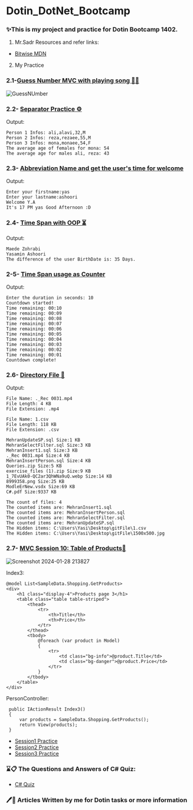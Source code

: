 # Dotin_DotNet_Bootcamp

### ✨This is my project and practice for Dotin Bootcamp 1402.

1. Mr.Sadr Resources and refer links:
- <a href="https://learn.microsoft.com/en-us/dotnet/csharp/language-reference/operators/bitwise-and-shift-operators">Bitwise MDN</a>

2. My Practice
   
### 2.1-<a href="https://github.com/yasaminashoori/Dotin-DotNet-Bootcamp/tree/master/CSProjects/MVCExamples">Guess Number MVC with playing song 🎲🎵</a>

![GuessNUmber](https://github.com/yasaminashoori/Dotin-DotNet-Bootcamp/assets/96047848/999f21e9-a1d4-409f-ac0c-c83ef41964d5)

### 2.2- <a href="https://github.com/yasaminashoori/Dotin-DotNet-Bootcamp/tree/master/CSProjects/SeparatorPractice">Separator Practice ⚙️</a>

Output:
```
Person 1 Infos: ali,alavi,32,M
Person 2 Infos: reza,rezaee,55,M
Person 3 Infos: mona,monaee,54,F
The average age of females for mona: 54
The average age for males ali, reza: 43
```

### 2.3- <a href="https://github.com/yasaminashoori/Dotin-DotNet-Bootcamp/tree/master/CSProjects/AbbreviationShowName">Abbreviation Name and get the user's time for welcome</a>

Output:
```
Enter your firstname:yas
Enter your lastname:ashoori
Welcome Y.A
It's 17 PM yas Good Afternoon :D
```

### 2.4- <a href="https://github.com/yasaminashoori/Dotin-DotNet-Bootcamp/tree/master/CSProjects/TimeSpan">Time Span with OOP ⏳</a>

Output:
```
Maede Zohrabi
Yasamin Ashoori
The difference of the user BirthDate is: 35 Days.

```
### 2-5- <a href="https://github.com/yasaminashoori/Dotin-DotNet-Bootcamp/tree/master/Dotin_C%23_Projects/TimeSpan_Example">Time Span usage as Counter</a>

Output:

```
Enter the duration in seconds: 10
Countdown started!
Time remaining: 00:10
Time remaining: 00:09
Time remaining: 00:08
Time remaining: 00:07
Time remaining: 00:06
Time remaining: 00:05
Time remaining: 00:04
Time remaining: 00:03
Time remaining: 00:02
Time remaining: 00:01
Countdown complete!
```

### 2.6- <a href="https://github.com/yasaminashoori/Dotin-DotNet-Bootcamp/tree/master/CSProjects/DirectoryFile">Directory File 📄</a>

Output:

```
File Name: ._Rec 0031.mp4
File Length: 4 KB
File Extension: .mp4

File Name: 1.csv
File Length: 118 KB
File Extension: .csv

MehranUpdateSP.sql Size:1 KB
MehranSelectFilter.sql Size:3 KB
MehranInsert1.sql Size:3 KB
._Rec 0031.mp4 Size:4 KB
MehranInsertPerson.sql Size:4 KB
Queries.zip Size:5 KB
exercise_files (1).zip Size:9 KB
1_7EvUAk0-QC2ar3QhWNa9uQ.webp Size:14 KB
8999358.png Size:25 KB
ModleErNew.vsdx Size:69 KB
C#.pdf Size:9337 KB

The count of files: 4
The counted items are: MehranInsert1.sql
The counted items are: MehranInsertPerson.sql
The counted items are: MehranSelectFilter.sql
The counted items are: MehranUpdateSP.sql
The Hidden items: C:\Users\Yasi\Desktop\gitFile\1.csv
The Hidden items: C:\Users\Yasi\Desktop\gitFile\1500x500.jpg
```

### 2.7- <a href="https://github.com/yasaminashoori/Dotin-DotNet-Bootcamp/tree/master/CSProjects/DirectoryFile">MVC Session 10: Table of Products📄</a>

![Screenshot 2024-01-28 213827](https://github.com/yasaminashoori/Dotin-DotNet-Bootcamp/assets/96047848/d36bae98-8174-46a0-b10e-3d98c32c575f)

Index3:

```
@model List<SampleData.Shopping.GetProducts>
<div>
    <h1 class="display-4">Products page 3</h1>
    <table class="table table-striped">
        <thead>
            <tr>
                <th>Title</th>
                <th>Price</th>
            </tr>
        </thead>
        <tbody>
            @foreach (var product in Model)
            { 
                <tr>
                    <td class="bg-info">@product.Title</td>
                    <td class="bg-danger">@product.Price</td>
                </tr>
            }
        </tbody>
    </table>
</div>
```
PersonController:

```
 public IActionResult Index3()
 {
     var products = SampleData.Shopping.GetProducts();
     return View(products);
 }

```

- <a href="https://github.com/yasaminashoori/Dotin-DotNet-Bootcamp/tree/master/CSProjects/CSProjects_Part01">Session1 Practice</a>
- <a href="https://github.com/yasaminashoori/Dotin-DotNet-Bootcamp/tree/master/CSProjects/CSProjects_Part02">Session2 Practice</a>
- <a href="https://github.com/yasaminashoori/Dotin-DotNet-Bootcamp/tree/master/CSProjects/CSProjects_Part03">Session3 Practice</a>

### ⌛📋 The Questions and Answers of C# Quiz:

- <a href="https://github.com/yasaminashoori/Dotin-DotNet-Bootcamp/tree/master/C%23_Quiz">C# Quiz</a>

###  🖊️📝 Articles Written by me for Dotin tasks or more information

